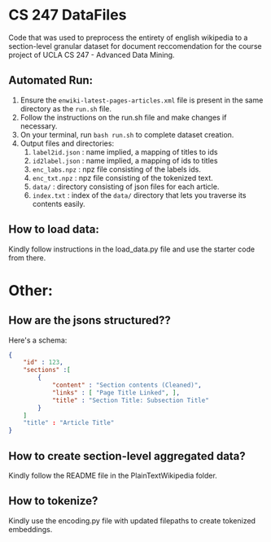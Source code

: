 # CS 247 DataFiles
Code that was used to preprocess the entirety of english wikipedia to a section-level granular dataset for document reccomendation for the course project of UCLA CS 247 - Advanced Data Mining.
## Automated Run:
1. Ensure the `enwiki-latest-pages-articles.xml` file is present in the same directory as the `run.sh` file.
2. Follow the instructions on the run.sh file and make changes if necessary.
3. On your terminal, run `bash run.sh` to complete dataset creation.
4. Output files and directories:
    1. `label2id.json` : name implied, a mapping of titles to ids
    2. `id2label.json` : name implied, a mapping of ids to titles
    3. `enc_labs.npz` : npz file consisting of the labels ids.
    4. `enc_txt.npz` : npz file consisting of the tokenized text.
    5. `data/` : directory consisting of json files for each article. 
    6. `index.txt` : index of the `data/` directory that lets you traverse its contents easily.

## How to load data:
Kindly follow instructions in the load_data.py file and use the starter code from there.

# Other:
## How are the jsons structured??
Here's a schema:
```json
{
    "id" : 123,
    "sections" :[
        {
            "content" : "Section contents (Cleaned)",
            "links" : [ "Page Title Linked", ],
            "title" : "Section Title: Subsection Title"
        }
    ]
    "title" : "Article Title"
}
```
## How to create section-level aggregated data?
Kindly follow the README file in the PlainTextWikipedia folder.
## How to tokenize?
Kindly use the encoding.py file with updated filepaths to create tokenized embeddings.
